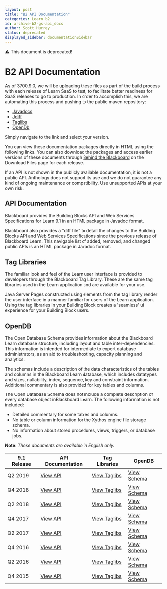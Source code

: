 ```yaml
---
layout: post
title: "B2 API Documentation"
categories: Learn b2
id: archive-b2-gs-api_docs
author: Scott Hurrey
status: deprecated
displayed_sidebar: documentationSidebar
---
```

<VersioningTracker frontMatter={frontMatter}/>

:warning: This document is deprecated!

# B2 API Documentation

As of 3700.9.0, we will be uploading these files as part of the build process
with each release of Learn SaaS to test, to facilitate better
readiness for SaaS releases to go to production. In order to accomplish this,
we are automating this process and pushing to the public maven repository:

- [Javadocs](https://bbprepo.blackboard.com/service/rest/repository/browse/public/bbdn/javadocs/)
- [Jdiff](https://bbprepo.blackboard.com/service/rest/repository/browse/public/bbdn/jdiff/)
- [Taglibs](https://bbprepo.blackboard.com/service/rest/repository/browse/public/bbdn/taglibs/)
- [OpenDb](https://bbprepo.blackboard.com/service/rest/repository/browse/public/bbdn/schema/)

Simply navigate to the link and select your version.

You can view these documentation packages directly in HTML using the following
links. You can also download the packages and access earlier versions of these
documents through [Behind the
Blackboard](https:///blackboard.secure.force.com/) on the Download
Files page for each release.

If an API is not shown in the publicly available documentation, it is not a
public API. Anthology does not support its use and we do not guarantee any
kind of ongoing maintenance or compatibility. Use unsupported APIs at your own
risk.

## API Documentation

Blackboard provides the Building Blocks API and Web Services Specifications
for Learn 9.1 in an HTML package in Javadoc format.

Blackboard also provides a "diff file" to detail the changes to the Building
Blocks API and Web Services Specifications since the previous release of
Blackboard Learn. This navigable list of added, removed, and changed public
APIs is an HTML package in Javadoc format.

## Tag Libraries

The familiar look and feel of the Learn user interface is provided to
developers through the Blackboard Tag Library. These are the same tag
libraries used in the Learn application and are available for your use.

Java Server Pages constructed using elements from the tag library render the
user interface in a manner familiar for users of the Learn application. Using
the tag libraries in your Building Block creates a 'seamless' ui experience
for your Building Block users.

## OpenDB

The Open Database Schema provides information about the Blackboard Learn
database structure, including layout and table inter-dependencies. This
information is intended for intermediate to expert database administrators, as
an aid to troubleshooting, capacity planning and analytics.

The schemas include a description of the data characteristics of the tables
and columns in the Blackboard Learn database, which includes datatypes and
sizes, nullability, index, sequence, key and constraint information.
Additional commentary is also provided for key tables and columns.

The Open Database Schema does not include a complete description of every
database object inBlackboard Learn. The following information is not included:

- Detailed commentary for some tables and columns.
- No table or column information for the Xythos engine file storage schema.
- No information about stored procedures, views, triggers, or database jobs.

**Note**: _These documents are available in English only._

| 9.1 Release | API Documentation                                                                              | Tag Libraries                                                                                      | OpenDB                                                                                            |
| ----------- | ---------------------------------------------------------------------------------------------- | -------------------------------------------------------------------------------------------------- | ------------------------------------------------------------------------------------------------- |
| Q2 2019     | [View API](https://library.blackboard.com/ref/09437c98-d952-421f-81d4-b5a1c9f89c9b/index.htm)  | [View Taglibs](https://library.blackboard.com/ref/f2b33f1e-98e0-4971-84e4-75594a6040aa/index.htm)  | [View Schema](https://library.blackboard.com/ref/6d327177-0ef6-455d-86cd-c186e8072a6a/index.htm)  |
| Q4 2018     | [View API](https://library.blackboard.com/ref/15075edc-3eb9-41d6-a6cb-3d458b5ce911/index.htm)  | [View Taglibs](https://library.blackboard.com/d/%3Fafdffb64-2cac-4be1-90e4-d0cc689e5cab)           | [View Schema](https://library.blackboard.com/ref/131b1542-9787-4925-91fd-3d680b9239ef/index.htm)  |
| Q2 2018     | [View API](https://library.blackboard.com/d/%3Fafae3973-a6ad-4c93-b774-072ea66f4acf)           | [View Taglibs](https://library.blackboard.com/d/%3F3568f4bb-7b95-44e7-aa33-40088b6e40c8)           | [View Schema](https://library.blackboard.com/ref/21b2b960-4389-46fb-95c7-b328a911a10a)            |
| Q4 2017     | [View API](https://library.blackboard.com/ref/e298c16a-936a-4af6-ad2f-65ab8221dcb5)            | [View Taglibs](https://library.blackboard.com/ref/c1cec285-55a0-4be4-a587-dd5f4ca4c37c)            | [View Schema](https://library.blackboard.com/d/%3F71047b43-8053-4231-9a09-46ab68abeecb)           |
| Q2 2017     | [View API](https://library.blackboard.com/ref/51f820b3-25a9-459b-b6bd-2a4fe6aedd8f/index.htm)  | [View Taglibs](https://library.blackboard.com/d/%3F5e058282-b48c-462c-a99b-63050c201f35)           | [View Schema](https://library.blackboard.com/d/%3F6e77844c-183a-4bce-b229-72961fe03e31)           |
| Q4 2016     | [View API](https://library.blackboard.com/d/%3F78e2d337-a6b3-4483-98b0-ac2a491f1135)           | [View Taglibs](https://library.blackboard.com/d/%3F2af249ea-1073-4c77-97ea-90d14c80f2a5)           | [View Schema](https://library.blackboard.com/d/%3Fb292c30f-4e6d-4211-8a2c-f28a12bfd3fd)           |
| Q2 2016     | [View API](https://library.blackboard.com/ref/16ce28ed-bbca-4c63-8a85-8427e135a710/index.htm)  | [View Taglibs](https://library.blackboard.com/ref/ece618d2-a7c2-488d-a816-c5a92ff09cd6/index.htm)  | [View Schema](https://library.blackboard.com/ref/a8859dd1-b28a-40e0-9aa4-763cf0d65e04/index.htm)  |
| Q4 2015     | [View API](https://library.blackboard.com/ref/564b246f-4b44-4e85-881e-3731b8a3fe45/index.html) | [View Taglibs](https://library.blackboard.com/ref/8ff5b468-6512-46a3-bc0b-2309de00b802/index.html) | [View Schema](https://library.blackboard.com/ref/589ebf8f-b007-425d-91ec-27d53e40fde4/index.html) |
<AuthorBox frontMatter={frontMatter}/>
